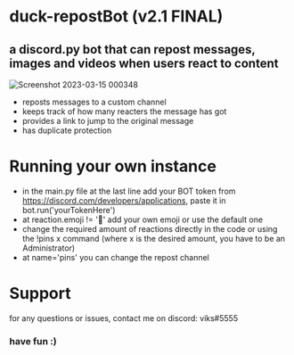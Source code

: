# duck-repostBot (v2.1 FINAL)
## a discord.py bot that can repost messages, images and videos when users react to content

![Screenshot 2023-03-15 000348](https://user-images.githubusercontent.com/20116149/225161242-2c01d2e9-3cbc-4235-b85b-e1572c58a77d.png)

- reposts messages to a custom channel 
- keeps track of how many reacters the message has got
- provides a link to jump to the original message
- has duplicate protection
# Running your own instance
- in the main.py file at the last line add your BOT token from https://discord.com/developers/applications, paste it in bot.run('yourTokenHere')
- at reaction.emoji != '📌' add your own emoji or use the default one
- change the required amount of reactions directly in the code or using the !pins x command (where x is the desired amount, you have to be an Administrator)
- at name='pins' you can change the repost channel
# Support
for any questions or issues, contact me on discord: viks#5555

### have fun :)
